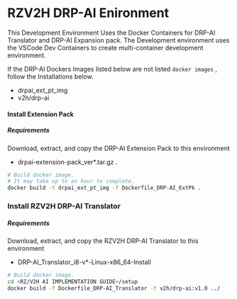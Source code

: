 # RZV2H DRP-AI Enironment

This Development Environment Uses the Docker Containers for DRP-AI Translator and DRP-AI Expansion pack. The Development environment uses the VSCode Dev Containers to create multi-container development environment. 

If the DRP-AI Dockers Images listed below are not listed `` docker images `` , follow the Installations below.

- drpai_ext_pt_img
- v2h/drp-ai

#### Install Extension Pack 

##### Requirements

Download, extract, and copy the DRP-AI Extension Pack to this environment

- drpai-extension-pack_ver*.tar.gz .

```bash
# Build docker image.
# It may take up to an hour to complete.
docker build -t drpai_ext_pt_img -f Dockerfile_DRP-AI_ExtPk .
```

### Install RZV2H DRP-AI Translator

##### Requirements

Download, extract, and copy the RZV2H DRP-AI Translator to this environment

- DRP-AI_Translator_i8-v*-Linux-x86_64-Install

```bash
# Build docker image.
cd <RZ/V2H AI IMPLEMENTATION GUIDE>/setup
docker build -f Dockerfile_DRP-AI_Translator -t v2h/drp-ai:v1.0 ../
```

